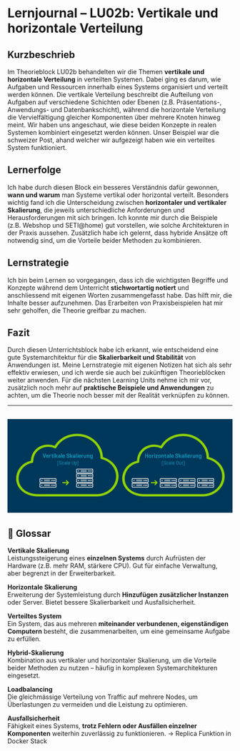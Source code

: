 # Lernjournal – LU02b: Vertikale und horizontale Verteilung

## Kurzbeschrieb
Im Theorieblock LU02b behandelten wir die Themen **vertikale und horizontale Verteilung** in verteilten Systemen. Dabei ging es darum, wie Aufgaben und Ressourcen innerhalb eines Systems organisiert und verteilt werden können. Die vertikale Verteilung beschreibt die Aufteilung von Aufgaben auf verschiedene Schichten oder Ebenen (z.B. Präsentations-, Anwendungs- und Datenbankschicht), während die horizontale Verteilung die Vervielfältigung gleicher Komponenten über mehrere Knoten hinweg meint. Wir haben uns angeschaut, wie diese beiden Konzepte in realen Systemen kombiniert eingesetzt werden können. Unser Beispiel war die schweizer Post, ahand welcher wir aufgezeigt haben wie ein verteiltes System funktioniert.

## Lernerfolge
Ich habe durch diesen Block ein besseres Verständnis dafür gewonnen, **wann und warum** man Systeme vertikal oder horizontal verteilt. Besonders wichtig fand ich die Unterscheidung zwischen **horizontaler und vertikaler Skalierung**, die jeweils unterschiedliche Anforderungen und Herausforderungen mit sich bringen. Ich konnte mir durch die Beispiele (z.B. Webshop und SETI@home) gut vorstellen, wie solche Architekturen in der Praxis aussehen. Zusätzlich habe ich gelernt, dass hybride Ansätze oft notwendig sind, um die Vorteile beider Methoden zu kombinieren.

## Lernstrategie
Ich bin beim Lernen so vorgegangen, dass ich die wichtigsten Begriffe und Konzepte während dem Unterricht **stichwortartig notiert** und anschliessend mit eigenen Worten zusammengefasst habe. Das hilft mir, die Inhalte besser aufzunehmen. Das Erarbeiten von Praxisbeispielen hat mir sehr geholfen, die Theorie greifbar zu machen.

## Fazit
Durch diesen Unterrichtsblock habe ich erkannt, wie entscheidend eine gute Systemarchitektur für die **Skalierbarkeit und Stabilität** von Anwendungen ist. Meine Lernstrategie mit eigenen Notizen hat sich als sehr effektiv erwiesen, und ich werde sie auch bei zukünftigen Theorieblöcken weiter anwenden. Für die nächsten Learning Units nehme ich mir vor, zusätzlich noch mehr auf **praktische Beispiele und Anwendungen** zu achten, um die Theorie noch besser mit der Realität verknüpfen zu können.

---
![skalierung image](./img/skalierung.jpg)
---

## 📘 Glossar


**Vertikale Skalierung**  
Leistungssteigerung eines **einzelnen Systems** durch Aufrüsten der Hardware (z.B. mehr RAM, stärkere CPU). Gut für einfache Verwaltung, aber begrenzt in der Erweiterbarkeit.

**Horizontale Skalierung**  
Erweiterung der Systemleistung durch **Hinzufügen zusätzlicher Instanzen** oder Server. Bietet bessere Skalierbarkeit und Ausfallsicherheit.

**Verteiltes System**  
Ein System, das aus mehreren **miteinander verbundenen, eigenständigen Computern** besteht, die zusammenarbeiten, um eine gemeinsame Aufgabe zu erfüllen.

**Hybrid-Skalierung**  
Kombination aus vertikaler und horizontaler Skalierung, um die Vorteile beider Methoden zu nutzen – häufig in komplexen Systemarchitekturen eingesetzt.

**Loadbalancing**  
Die gleichmässige Verteilung von Traffic auf mehrere Nodes, um Überlastungen zu vermeiden und die Leistung zu optimieren.

**Ausfallsicherheit**  
Fähigkeit eines Systems, **trotz Fehlern oder Ausfällen einzelner Komponenten** weiterhin zuverlässig zu funktionieren. -> Replica Funktion in Docker Stack



